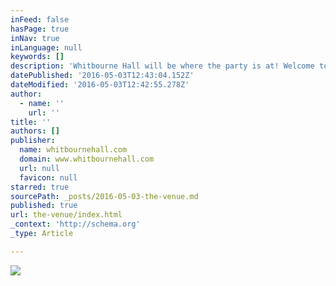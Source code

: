 ```yaml
---
inFeed: false
hasPage: true
inNav: true
inLanguage: null
keywords: []
description: 'Whitbourne Hall will be where the party is at! Welcome to our manor house for the day Whitbourne Hall. You will be wined, dined and thoroughly entertained. Until 12:00am when Cinderella will exit the building.'
datePublished: '2016-05-03T12:43:04.152Z'
dateModified: '2016-05-03T12:42:55.278Z'
author:
  - name: ''
    url: ''
title: ''
authors: []
publisher:
  name: whitbournehall.com
  domain: www.whitbournehall.com
  url: null
  favicon: null
starred: true
sourcePath: _posts/2016-05-03-the-venue.md
published: true
url: the-venue/index.html
_context: 'http://schema.org'
_type: Article

---
```

![](https://s3-us-west-2.amazonaws.com/the-grid-img/p/8a0402356951e575e4a438a215431b6492e37541.jpg)